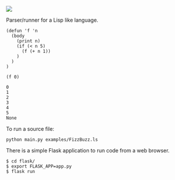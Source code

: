 ![](https://github.com/DavidSpickett/ExpressionCompiler/workflows/ExpressionCompiler/badge.svg)

Parser/runner for a Lisp like language.
```
(defun 'f 'n
  (body
    (print n)
    (if (< n 5)
      (f (+ n 1)) 
    ) 
  )
)

(f 0)
```
```
0
1
2
3
4
5
None
```

To run a source file:
```
python main.py examples/FizzBuzz.ls
```

There is a simple Flask application to run code from a web browser.
```
$ cd flask/
$ export FLASK_APP=app.py
$ flask run
```
